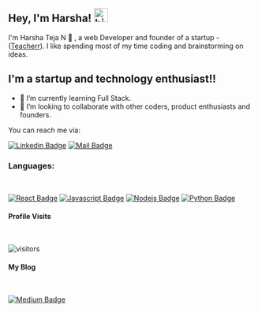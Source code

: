 ## Hey, I'm Harsha! <img src="https://user-images.githubusercontent.com/1303154/88677602-1635ba80-d120-11ea-84d8-d263ba5fc3c0.gif" width="28px" alt="hi">

I'm Harsha Teja N 🔱 , a web Developer and founder of a startup - ([Teacherr](https://teacherr.in)). I like spending most of my time coding and brainstorming on ideas.

## I'm a startup and technology enthusiast!!

- 🌱 I’m currently learning Full Stack.
- 👯 I’m looking to collaborate with other coders, product enthusiasts and founders.

You can reach me via:

[![Linkedin Badge](https://img.shields.io/badge/-Harsha-0e76a8?style=flat&labelColor=0e76a8&logo=linkedin&logoColor=white)](hhttps://www.linkedin.com/in/harsha-teja-n/)
[![Mail Badge](https://img.shields.io/badge/-Harsha-c0392b?style=flat&labelColor=c0392b&logo=gmail&logoColor=white)](mailto:nageshwaranharshateja@gmail.com)

### Languages:

<br />

[![React Badge](https://img.shields.io/badge/-React-61DBFB?style=for-the-badge&labelColor=black&logo=react&logoColor=61DBFB)](#) [![Javascript Badge](https://img.shields.io/badge/-Javascript-F0DB4F?style=for-the-badge&labelColor=black&logo=javascript&logoColor=F0DB4F)](#) [![Nodejs Badge](https://img.shields.io/badge/-Nodejs-3C873A?style=for-the-badge&labelColor=black&logo=node.js&logoColor=3C873A)](#)
[![Python Badge](https://img.shields.io/badge/-Python-E34F26?style=for-the-badge&labelColor=black&logo=python&logoColor=3C873A)](#)

#### Profile Visits

<br />

![visitors](https://visitor-badge.glitch.me/badge?page_id=Harsha-Teja.Harsha-Teja)

#### My Blog

<br />

[![Medium Badge](https://img.shields.io/badge/-Harsha-0e76a8?style=flat&labelColor=12100E&logo=Medium&logoColor=white)](https://harshatejanageshwaran.medium.com/)
